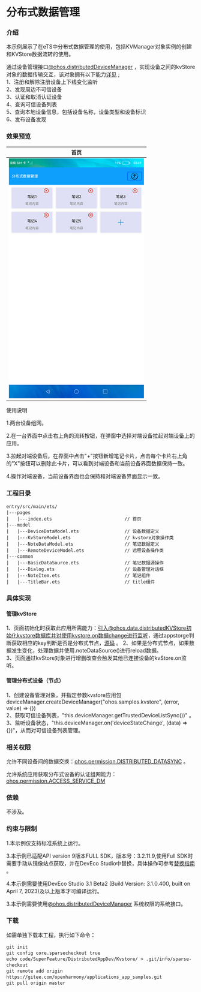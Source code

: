 # 分布式数据管理

### 介绍

本示例展示了在eTS中分布式数据管理的使用，包括KVManager对象实例的创建和KVStore数据流转的使用。  

通过设备管理接口[@ohos.distributedDeviceManager](https://gitee.com/openharmony/docs/blob/master/zh-cn/application-dev/reference/apis-distributedservice-kit/js-apis-distributedDeviceManager.md) ，实现设备之间的kvStore对象的数据传输交互，该对象拥有以下能力[详见](https://gitee.com/openharmony/docs/blob/master/zh-cn/application-dev/reference/apis-distributedservice-kit/js-apis-distributedDeviceManager.md) ;  
1、注册和解除注册设备上下线变化监听  
2、发现周边不可信设备  
3、认证和取消认证设备  
4、查询可信设备列表  
5、查询本地设备信息，包括设备名称，设备类型和设备标识  
6、发布设备发现

### 效果预览
|首页|
|-------|
|![main](screenshots/devices/main.png)|

使用说明

1.两台设备组网。

2.在一台界面中点击右上角的流转按钮，在弹窗中选择对端设备拉起对端设备上的应用。

3.拉起对端设备后，在界面中点击"+"按钮新增笔记卡片，点击每个卡片右上角的"X"按钮可以删除此卡片，可以看到对端设备和当前设备界面数据保持一致。

4.操作对端设备，当前设备界面也会保持和对端设备界面显示一致。

### 工程目录
```
entry/src/main/ets/
|---pages
|   |---index.ets                           // 首页
|---model                                  
|   |---DeviceDataModel.ets                 // 设备数据定义
|   |---KvStoreModel.ets                    // kvstore对象操作类
|   |---NoteDataModel.ets                   // 笔记数据定义
|   |---RemoteDeviceModel.ets               // 远程设备操作类
|---common                                  
|   |---BasicDataSource.ets                 // 笔记数据源操作                              
|   |---Dialog.ets                          // 设备管理对话框
|   |---NoteItem.ets                        // 笔记组件
|   |---TitleBar.ets                        // title组件                             
```

### 具体实现
#### 管理kvStore
1、页面初始化时获取此应用所需能力：引入@ohos.data.distributedKVStore初始化kvstore数据库并对使用kvstore.on数据change进行监听，通过appstorge判断获取相应的key判断是否是分布式节点，[源码](entry/src/main/ets/pages/Index.ets) 。
2、如果是分布式节点，如果数据发生变化，处理数据并使用.noteDataSource()进行reload数据。  
3、页面通过kvStore对象进行增删改查会触发其他已连接设备的kvStore.on监听。
#### 管理分布式设备（节点）
1、创建设备管理对象，并指定参数kvstore应用包deviceManager.createDeviceManager("ohos.samples.kvstore", (error, value) => {})  
2、获取可信设备列表，"this.deviceManager.getTrustedDeviceListSync())"  。
3、监听设备状态，"this.deviceManager.on('deviceStateChange', (data) => {})"，从而对可信设备列表管理。


### 相关权限

允许不同设备间的数据交换：[ohos.permission.DISTRIBUTED_DATASYNC](https://gitee.com/openharmony/docs/blob/master/zh-cn/application-dev/security/AccessToken/permissions-for-all.md#ohospermissiondistributed_datasync) 。

允许系统应用获取分布式设备的认证组网能力：[ohos.permission.ACCESS_SERVICE_DM](https://gitee.com/openharmony/docs/blob/master/zh-cn/application-dev/security/AccessToken/permissions-for-system-apps.md#ohospermissionaccess_service_dm)

### 依赖

不涉及。

### 约束与限制

1.本示例仅支持标准系统上运行。

3.本示例已适配API version 9版本FULL SDK，版本号：3.2.11.9,使用Full SDK时需要手动从镜像站点获取，并在DevEco Studio中替换，具体操作可参考[替换指南](https://gitee.com/openharmony/docs/blob/master/zh-cn/application-dev/faqs/full-sdk-switch-guide.md) 。

4.本示例需要使用DevEco Studio 3.1 Beta2 (Build Version: 3.1.0.400, built on April 7, 2023)及以上版本才可编译运行。

3.本示例需要使用[@ohos.distributedDeviceManager](https://gitee.com/openharmony/docs/blob/master/zh-cn/application-dev/reference/apis-distributedservice-kit/js-apis-distributedDeviceManager.md) 系统权限的系统接口。

### 下载

如需单独下载本工程，执行如下命令：
```
git init
git config core.sparsecheckout true
echo code/SuperFeature/DistributedAppDev/Kvstore/ > .git/info/sparse-checkout
git remote add origin https://gitee.com/openharmony/applications_app_samples.git
git pull origin master
```